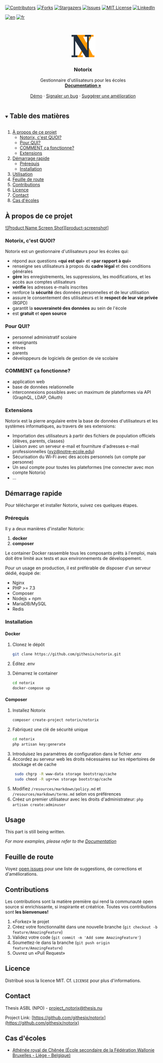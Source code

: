 <!-- PROJECT SHIELDS -->
<!--
*** I'm using markdown "reference style" links for readability.
*** Reference links are enclosed in brackets [ ] instead of parentheses ( ).
*** See the bottom of this document for the declaration of the reference variables
*** for contributors-url, forks-url, etc. This is an optional, concise syntax you may use.
*** https://www.markdownguide.org/basic-syntax/#reference-style-links
-->
[![Contributors][contributors-shield]][contributors-url]
[![Forks][forks-shield]][forks-url]
[![Stargazers][stars-shield]][stars-url]
[![Issues][issues-shield]][issues-url]
[![MIT License][license-shield]][license-url]
[![LinkedIn][linkedin-shield]][linkedin-url]

[![en](https://img.shields.io/badge/lang-en-red.svg)](https://github.com/githesix/notorix/blob/main/README.md)
[![fr](https://img.shields.io/badge/lang-fr-blue.svg)](https://github.com/githesix/notorix/blob/main/README.fr.md)

<!-- PROJECT LOGO -->
<br />
<p align="center">
  <a href="https://github.com/githesix/notorix">
    <img src="public/img/sigle.png" alt="Logo" width="80" height="80">
  </a>

  <h3 align="center">Notorix</h3>

  <p align="center">
    Gestionnaire d'utilisateurs pour les écoles
    <br />
    <a href="https://github.com/githesix/notorix"><strong>Documentation »</strong></a>
    <br />
    <br />
    <a href="https://github.com/githesix/notorix">Démo</a>
    ·
    <a href="https://github.com/githesix/notorix/issues">Signaler un bug</a>
    ·
    <a href="https://github.com/githesix/notorix/issues">Suggérer une amélioration</a>
  </p>
</p>



<!-- TABLE OF CONTENTS -->
<details open="open">
  <summary><h2 style="display: inline-block">Table des matières</h2></summary>
  <ol>
    <li>
      <a href="#a-propos-de-ce-projet">À propos de ce projet</a>
      <ul>
        <li><a href="#notorix-c-est-quoi">Notorix, c'est QUOI?</a></li>
        <li><a href="#pour-qui">Pour QUI?</a></li>
        <li><a href="#comment-ca-fonctionne">COMMENT ça fonctionne?</a></li>
        <li><a href="#extensions">Extensions</a></li>
      </ul>
    </li>
    <li>
      <a href="#demarrage-rapide">Démarrage rapide</a>
      <ul>
        <li><a href="#prerequis">Prérequis</a></li>
        <li><a href="#installation">Installation</a></li>
      </ul>
    </li>
    <li><a href="#utilisation">Utilisation</a></li>
    <li><a href="#feuille-de-route">Feuille de route</a></li>
    <li><a href="#contributions">Contributions</a></li>
    <li><a href="#licence">Licence</a></li>
    <li><a href="#contact">Contact</a></li>
    <li><a href="#cas-d-ecoles">Cas d'écoles</a></li>
  </ol>
</details>



<!-- ABOUT THE PROJECT -->
## À propos de ce projet

[![Product Name Screen Shot][product-screenshot]](https://example.com)

### Notorix, c'est QUOI?

Notorix est un gestionnaire d'utilisateurs pour les écoles qui:

* répond aux questions «**qui est qui**» et «**par rapport à qui**»
* renseigne ses utilisateurs à propos du **cadre légal** et des conditions générales
* **gère** les enregistrements, les suppressions, les modifications, et les accès aux comptes utilisateurs
* **vérifie** les adresses e-mails inscrites
* renforce la **sécurité** des données personnelles et de leur utilisation
* assure le consentement des utilisateurs et le **respect de leur vie privée** (RGPD)
* garantit la **souveraineté des données** au sein de l'école
* est **gratuit** et **open source**

### Pour QUI?

* personnel administratif scolaire
* enseignants
* élèves
* parents
* développeurs de logiciels de gestion de vie scolaire

### COMMENT ça fonctionne?

* application web
* base de données relationnelle
* interconnexions possibles avec un maximum de plateformes via API (GraphQL, LDAP, OAuth)

### Extensions

Notorix est la pierre angulaire entre la base de données d'utilisateurs et les systèmes informatiques, au travers de ses extensions:

* Importation des utilisateurs à partir des fichiers de population officiels (élèves, parents, classes)
* Liaison avec un serveur e-mail et fourniture d'adresses e-mail professionnelles (xyz@notre-ecole.edu)
* Sécurisation du Wi-Fi avec des accès personnels (un compte par personne)
* Un seul compte pour toutes les plateformes (me connecter avec mon compte Notorix)
* ...



<!-- GETTING STARTED -->
## Démarrage rapide

Pour télécharger et installer Notorix, suivez ces quelques étapes.

### Prérequis

Il y a deux manières d'installer Notorix:

1. **docker**
2. **composer**

Le container Docker rassemble tous les composants prêts à l'emploi, mais doit être limité aux tests et aux environnements de développement.

Pour un usage en production, il est préférable de disposer d'un serveur dédié, équipé de:

* Nginx
* PHP >= 7.3
* Composer
* Nodejs + npm
* MariaDB/MySQL
* Redis

### Installation

#### Docker

1. Clonez le dépôt
   ```sh
   git clone https://github.com/githesix/notorix.git
   ```
2. Éditez .env

3. Démarrez le container
   ```sh
   cd notorix
   docker-compose up
   ```

#### Composer

1. Installez Notorix
	```sh
	composer create-project notorix/notorix
	```
2. Fabriquez une clé de sécurité unique
	```sh
	cd notorix
	php artisan key:generate
	``` 
3. Introduisez les paramètres de configuration dans le fichier .env
4. Accordez au serveur web les droits nécessaires sur les répertoires de stockage et de cache
    ```sh
     sudo chgrp -R www-data storage bootstrap/cache
     sudo chmod -R ug+rwx storage bootstrap/cache
    ```
5. Modifiez `/resources/markdown/policy.md` et `/resources/markdown/terms.md` selon vos préférences
6. Créez un premier utilisateur avec les droits d'administrateur: `php artisan create:adminuser`


<!-- USAGE EXAMPLES -->
## Usage

This part is still being written.

_For more examples, please refer to the [Documentation](https://example.com)_



<!-- ROADMAP -->
## Feuille de route

Voyez [open issues](https://github.com/githesix/notorix/issues) pour une liste de suggestions, de corrections et d'améliorations.



<!-- CONTRIBUTING -->
## Contributions

Les contributions sont la matière première qui rend la communauté open source si enrichissante, si inspirante et créatrice. Toutes vos contributions sont **les bienvenues!**

1. «Forkez» le projet
2. Créez votre fonctionnalité dans une nouvelle branche (`git checkout -b feature/AmazingFeature`)
3. Validez votre code (`git commit -m 'Add some AmazingFeature'`)
4. Soumettez-le dans la branche (`git push origin feature/AmazingFeature`)
5. Ouvrez un «Pull Request»



<!-- LICENSE -->
## Licence

Distribué sous la licence MIT. Cf. `LICENSE` pour plus d'informations.



<!-- CONTACT -->
## Contact

Thesis ASBL (NPO) - project_notorix@thesis.nu

Project Link: [https://github.com/githesix/notorix](https://github.com/githesix/notorix)



<!-- ACKNOWLEDGEMENTS -->
## Cas d'écoles

* [Athénée royal de Chênée (École secondaire de la Fédération Wallonie Bruxelles - Liège - Belgique)](https://archenee.be)





<!-- MARKDOWN LINKS & IMAGES -->
<!-- https://www.markdownguide.org/basic-syntax/#reference-style-links -->
[contributors-shield]: https://img.shields.io/github/contributors/githesix/repo.svg?style=for-the-badge
[contributors-url]: https://github.com/githesix/repo/graphs/contributors
[forks-shield]: https://img.shields.io/github/forks/githesix/repo.svg?style=for-the-badge
[forks-url]: https://github.com/githesix/repo/network/members
[stars-shield]: https://img.shields.io/github/stars/githesix/repo.svg?style=for-the-badge
[stars-url]: https://github.com/githesix/repo/stargazers
[issues-shield]: https://img.shields.io/github/issues/githesix/repo.svg?style=for-the-badge
[issues-url]: https://github.com/githesix/repo/issues
[license-shield]: https://img.shields.io/github/license/githesix/repo.svg?style=for-the-badge
[license-url]: https://github.com/githesix/repo/blob/master/LICENSE.txt
[linkedin-shield]: https://img.shields.io/badge/-LinkedIn-black.svg?style=for-the-badge&logo=linkedin&colorB=555
[linkedin-url]: https://linkedin.com/in/githesix
